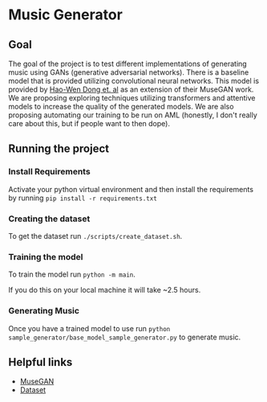 # Music Generator

## Goal

The goal of the project is to test different implementations of generating music using GANs (generative adversarial networks).
There is a baseline model that is provided utilizing convolutional neural networks.
This model is provided by [Hao-Wen Dong et. al](https://salu133445.github.io/musegan/pdf/musegan-ismir2017-lbd-paper.pdf) as an extension of their MuseGAN work.
We are proposing exploring techniques utilizing transformers and attentive models to increase the quality of the generated models.
We are also proposing automating our training to be run on AML (honestly, I don't really care about this, but if people want to then dope).

## Running the project

### Install Requirements

Activate your python virtual environment and then install the requirements
by running `pip install -r requirements.txt`

### Creating the dataset

To get the dataset run `./scripts/create_dataset.sh`.

### Training the model

To train the model run `python -m main`.

If you do this on your local machine it will take ~2.5 hours.

### Generating Music

Once you have a trained model to use run `python sample_generator/base_model_sample_generator.py` to generate music.

## Helpful links

- [MuseGAN](https://salu133445.github.io/musegan/pdf/musegan-ismir2017-lbd-paper.pdf)
- [Dataset](https://salu133445.github.io/lakh-pianoroll-dataset/dataset)

